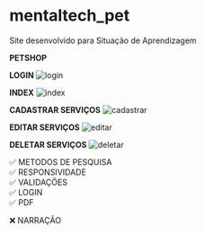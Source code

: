 # mentaltech_pet

Site desenvolvido para Situação de Aprendizagem

**PETSHOP**

**LOGIN**
![login](https://user-images.githubusercontent.com/102107721/177436538-dd183928-f1ca-48a0-abcb-dc58eee92f68.png)

**INDEX**
![index](https://user-images.githubusercontent.com/102107721/177436559-8c5ebc38-8ab5-448a-93a8-60e5aaf6a0c0.png)

**CADASTRAR SERVIÇOS**
![cadastrar](https://user-images.githubusercontent.com/102107721/177436585-3780f2ff-32f7-4617-afd8-1865fd0847e2.png)

**EDITAR SERVIÇOS**
![editar](https://user-images.githubusercontent.com/102107721/177436666-42e683ec-f1a6-46fb-8873-2b2f5172c512.png)

**DELETAR SERVIÇOS**
![deletar](https://user-images.githubusercontent.com/102107721/177436624-efe0624d-8bf6-42b8-b282-9c3f09410015.png)

✅ METODOS DE PESQUISA <br>
✅ RESPONSIVIDADE <br>
✅ VALIDAÇÕES <br>
✅ LOGIN <br>
✅ PDF <br>

❌ NARRAÇÃO
